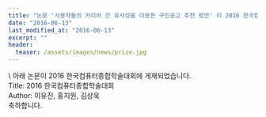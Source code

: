 ```yaml
---
title: "논문 '사용자들의 커리어 간 유사성을 이용한 구인공고 추천 방안' 이 2016 한국컴퓨터종합학술대회에 게재되었습니다."
date: "2016-06-13"
last_modified_at: "2016-06-13"
excerpt: ""
header:
  teaser: /assets/images/news/prize.jpg
---
```

\\
아래 논문이 2016 한국컴퓨터종합학술대회에 게재되었습니다.<br>Title: 2016 한국컴퓨터종합학술대회<br>Author: 이유진, 홍지원, 김상욱<br>축하합니다.